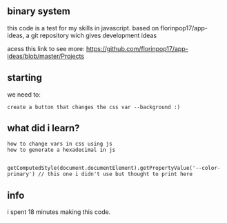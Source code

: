 ## binary system
this code is a test for my skills in javascript. based on florinpop17/app-ideas, a git repository wich gives development ideas

acess this link to see more: https://github.com/florinpop17/app-ideas/blob/master/Projects

## starting
we need to:

    create a button that changes the css var --background :)

## what did i learn?

    how to change vars in css using js
    how to generate a hexadecimal in js


    getComputedStyle(document.documentElement).getPropertyValue('--color-primary') // this one i didn't use but thought to print here

## info
i spent 18 minutes making this code. 
